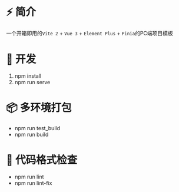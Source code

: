 # ⚡️ 简介

一个开箱即用的`Vite 2` + `Vue 3` + `Element Plus` + `Pinia`的PC端项目模板

# 🚀 开发

1. npm install
2. npm run serve

# 📦️ 多环境打包

- npm run test_build
- npm run build

# 🔧 代码格式检查

- npm run lint
- npm run lint-fix